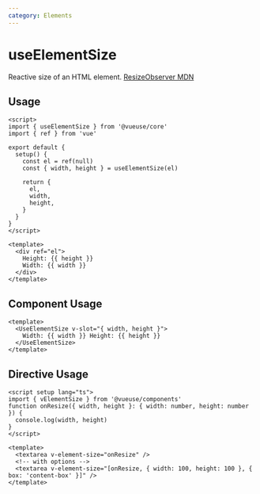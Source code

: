 ```yaml
---
category: Elements
---
```


# useElementSize

Reactive size of an HTML element. [ResizeObserver MDN](https://developer.mozilla.org/en-US/docs/Web/API/ResizeObserver)

## Usage

```vue
<script>
import { useElementSize } from '@vueuse/core'
import { ref } from 'vue'

export default {
  setup() {
    const el = ref(null)
    const { width, height } = useElementSize(el)

    return {
      el,
      width,
      height,
    }
  }
}
</script>

<template>
  <div ref="el">
    Height: {{ height }}
    Width: {{ width }}
  </div>
</template>
```

## Component Usage

```vue
<template>
  <UseElementSize v-slot="{ width, height }">
    Width: {{ width }} Height: {{ height }}
  </UseElementSize>
</template>
```

## Directive Usage

```vue
<script setup lang="ts">
import { vElementSize } from '@vueuse/components'
function onResize({ width, height }: { width: number, height: number }) {
  console.log(width, height)
}
</script>

<template>
  <textarea v-element-size="onResize" />
  <!-- with options -->
  <textarea v-element-size="[onResize, { width: 100, height: 100 }, { box: 'content-box' }]" />
</template>
```

